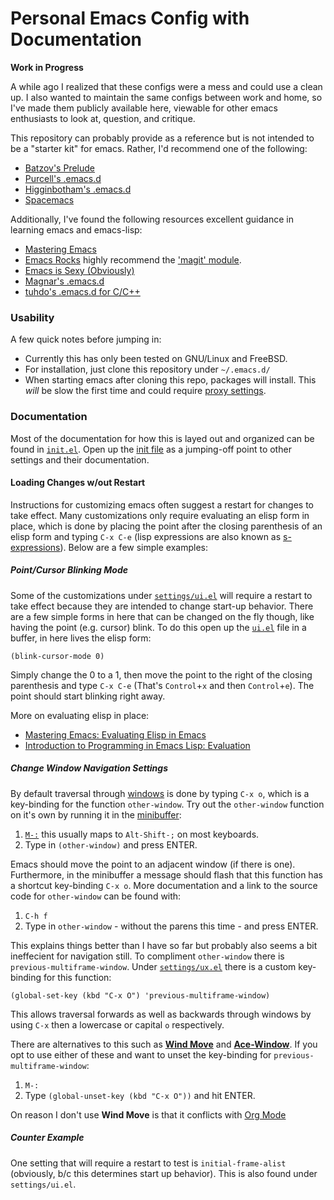 # Personal Emacs Config with Documentation

**Work in Progress**

A while ago I realized that these configs were a mess and could use a clean up.
I also wanted to maintain the same configs between work and home, so I've made
them publicly available here, viewable for other emacs enthusiasts to look at,
question, and critique.

This repository can probably provide as a reference but is not intended to be a
"starter kit" for emacs.  Rather, I'd recommend one of the following:

* [Batzov's Prelude](https://github.com/bbatsov/prelude)
* [Purcell's .emacs.d](https://github.com/purcell/emacs.d)
* [Higginbotham's .emacs.d](https://www.braveclojure.com/basic-emacs/#Installation)
* [Spacemacs](https://github.com/syl20bnr/spacemacs)

Additionally, I've found the following resources excellent guidance in
learning emacs and emacs-lisp:

* [Mastering Emacs](https://www.masteringemacs.org/)
* [Emacs Rocks](http://emacsrocks.com/) highly recommend the ['magit' module](http://emacsrocks.com/e17.html).
* [Emacs is Sexy (Obviously)](http://emacs.sexy/)
* [Magnar's .emacs.d](https://github.com/magnars/.emacs.d)
* [tuhdo's .emacs.d for C/C++](https://tuhdo.github.io/emacs-tutor.html)

### Usability

A few quick notes before jumping in:

* Currently this has only been tested on GNU/Linux and FreeBSD.
* For installation, just clone this repository under `~/.emacs.d/`
* When starting emacs after cloning this repo, packages will install.
   This *will* be slow the first time and could require [proxy settings](https://www.emacswiki.org/emacs/UrlPackage#toc6).

### Documentation

Most of the documentation for how this is layed out and organized can
be found in [`init.el`](https://github.com/zerjens/.emacs.d/blob/master/init.el).  Open up the [init file](https://www.gnu.org/software/emacs/manual/html_node/emacs/Init-File.html) as a jumping-off point to other settings and their documentation.

#### Loading Changes w/out Restart

Instructions for customizing emacs often suggest a restart for changes
to take effect.  Many customizations only require evaluating an elisp
form in place, which is done by placing the point after the closing
parenthesis of an elisp form and typing `C-x C-e` (lisp expressions
are also known as [s-expressions](http://www.gigamonkeys.com/book/syntax-and-semantics.html)).
Below are a few simple examples:

##### Point/Cursor Blinking Mode

Some of the customizations under [`settings/ui.el`](https://github.com/zerjens/.emacs.d/blob/master/settings/ui.el) will require a restart
to take effect because they are intended to change start-up behavior.
There are a few simple forms in here that can be changed on the fly
though, like having the point (e.g. cursor) blink.  To do this open up
the [`ui.el`](https://github.com/zerjens/.emacs.d/blob/master/settings/ui.el) file in a buffer, in here lives the elisp form:

`(blink-cursor-mode 0)`

Simply change the 0 to a 1, then move the point to the right of the
closing parenthesis and type `C-x C-e` (That's `Control`+`x` and
then `Control`+`e`).  The point should start blinking right away.

More on evaluating elisp in place:

* [Mastering Emacs: Evaluating Elisp in Emacs](https://www.masteringemacs.org/article/evaluating-elisp-emacs)
* [Introduction to Programming in Emacs Lisp: Evaluation](https://www.gnu.org/software/emacs/manual/html_node/eintr/How-to-Evaluate.html#How-to-Evaluate)

##### Change Window Navigation Settings

By default traversal through [windows](https://www.gnu.org/software/emacs/manual/html_node/emacs/Split-Window.html) is done by typing `C-x o`, which
is a key-binding for the function `other-window`.  Try out the
`other-window` function on it's own by running it in the [minibuffer](https://www.gnu.org/software/emacs/manual/html_node/emacs/Minibuffer-History.html):

1. [`M-:`](https://www.gnu.org/software/emacs/manual/html_node/emacs/Lisp-Eval.html) this usually maps to `Alt-Shift-;` on most keyboards.
2. Type in `(other-window)` and press ENTER.

Emacs should move the point to an adjacent window (if there is one).
Furthermore, in the minibuffer a message should flash that this
function has a shortcut key-binding `C-x o`.  More documentation and
a link to the source code for `other-window` can be found with:

1. `C-h f`
2. Type in `other-window` - without the parens this time - and press ENTER.

This explains things better than I have so far but probably also seems
a bit ineffecient for navigation still.  To compliment `other-window`
there is `previous-multiframe-window`.  Under [`settings/ux.el`](https://github.com/zerjens/.emacs.d/blob/master/settings/ux.el) there
is a custom key-binding for this function:

`(global-set-key (kbd "C-x O") 'previous-multiframe-window)`

This allows traversal forwards as well as backwards through windows by
using `C-x` then a lowercase or capital `o` respectively.

There are alternatives to this such as [**Wind Move**](https://www.emacswiki.org/emacs/WindMove) and [**Ace-Window**](https://github.com/abo-abo/ace-window).
If you opt to use either of these and want to unset the key-binding for
`previous-multiframe-window`:

1. `M-:`
2.  Type `(global-unset-key (kbd "C-x O"))` and hit ENTER.

On reason I don't use **Wind Move** is that it conflicts with [Org Mode](https://orgmode.org/manual/Conflicts.html)

##### Counter Example

One setting that will require a restart to test is `initial-frame-alist`
(obviously, b/c this determines start up behavior). This is also found
under `settings/ui.el`.
